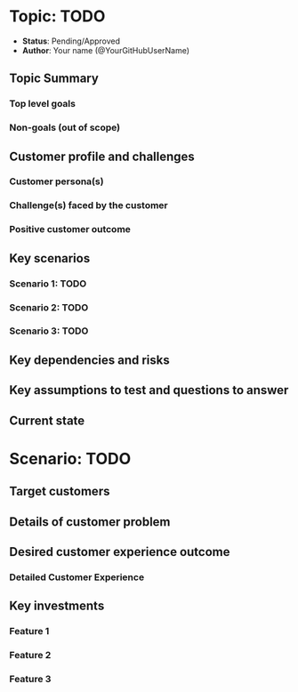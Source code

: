 # Topic: TODO

* **Status**: Pending/Approved
* **Author**: Your name (@YourGitHubUserName)

## Topic Summary
<!-- A paragraph or two to summarize the topic area. Just define it in summary form so we all know what it is. -->

### Top level goals
<!-- At the most basic level, what are we trying to accomplish? -->

### Non-goals (out of scope)
<!-- What are we explicitly not trying to accomplish? -->

## Customer profile and challenges
<!-- Define the primary customer and the key problem / pain point we intend to address for that customer. If there are multiple customers or primary and secondary customers, call them out.   -->

### Customer persona(s)
<!-- Who is the target customer? Include size/org-structure/decision makers where applicable. -->

### Challenge(s) faced by the customer
<!-- What challenges do the customer face? Why are they experiencing pain and why do current offerings not meet their need? -->

### Positive customer outcome
<!-- What is the positive outcome for the customer if we deliver this, i.e. what is the value proposition for the customer? Remember, this is customer-centric. -->

## Key scenarios
<!-- List ~3-7 high level scenarios to clarify the value and point to how we will decompose this big area into component capabilities. We may ultimately have more than one level of scenario. -->

### Scenario 1: TODO
<!-- One or two sentence summary -->

### Scenario 2: TODO
<!-- One or two sentence summary -->

### Scenario 3: TODO
<!-- One or two sentence summary -->

## Key dependencies and risks
<!-- What dependencies must we take in order to enable this scenario? -->
<!-- What other risks are you aware of that need to be mitigated. If you have a mitigation in mind, summarize here. -->
<!-- **Dependency Name** – summary of dependency.  Issues/concerns/risks with this dependency -->
<!-- **Risk Name** – summary of risk.  Mitigation plan if known. If it is not yet known, no problem. -->

## Key assumptions to test and questions to answer
<!-- If you are making assumptions that, if incorrect, would cause us to significantly alter our approach to this scenario, make them explicit here.  Also call out how / when you plan to validate key assumptions. -->
<!-- What big questions must we answer in order to clarify our plan for this scenario.  When and how do you plan to answer those questions (prototype feature x, customer research, competitive research, etc) -->

## Current state
<!-- If we already have some ongoing investment in this area, summarize the current state and point to any relevant documents. -->

# Scenario: TODO

## Target customers
<!-- Of the customers / personas listed in the doc, what subset are we delivering this scenario to serve? -->

## Details of customer problem
<!-- <Write this in first person. You basically want to summarize what “I” as a customer am trying to accomplish, why the current experience is a problem and the impact it has on me, my team, my work and or biz, etc…. i.e. “When I try to do x aspect of cloud native app development, I have the following challenges / issues….<details>. Those issues result in <negative impact those challenges / issues have on your work and or business.> -->

## Desired customer experience outcome
<!-- <Write this as an “I statement” that expresses the new capability from customer perspective … i.e. After this scenario is implemented “I can do, x, y, z, steps in cloud native app developer and seamlessly blah blah blah …. As a result <summarize positive impact on your work / business>  -->

### Detailed Customer Experience
 <!-- <List of steps the customer goes through from the start to the end of the scenario to provide more detailed view of exactly what the customer is able to do given the new capabilities>  -->
<!-- Step 1
Step 2
… -->

## Key investments
<!-- List the features required to enable this scenario. -->

### Feature 1
<!-- One or two sentence summary -->

### Feature 2
<!-- One or two sentence summary -->

### Feature 3
<!-- One or two sentence summary -->
